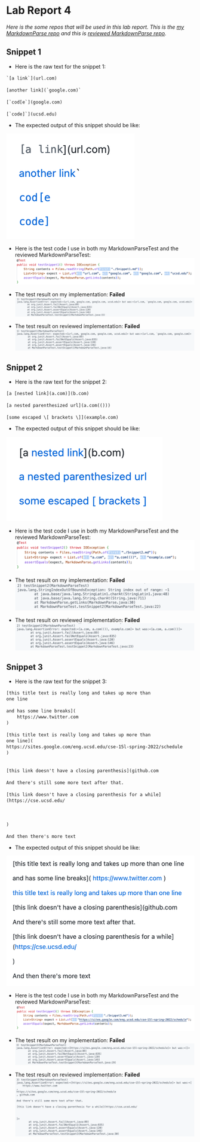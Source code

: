 # Lab Report 4

*Here is the some repos that will be used in this lab report. This is the [my MarkdownParse repo](https://github.com/Meng-zmy/markdown-parser-new.git) and this is [reviewed MarkdownParse repo](https://github.com/ima-quack/markdown-parser.git).*

## Snippet 1

- Here is the raw text for the snippet 1:

```
`[a link`](url.com)

[another link](`google.com)`

[`cod[e`](google.com)

[`code]`](ucsd.edu)
```

- The expected output of this snippet should be like: 

![image](snip1.png)

- Here is the test code I use in both my MarkdownParseTest and the reviewed MarkdownParseTest:
![image](test1.png)

- The test result on my implementation: **Failed**
![image](myfail1.png)

- The test result on reviewed implementation: **Failed**
![iamge](otherfail1.png)


## Snippet 2

- Here is the raw text for the snippet 2:

```
[a [nested link](a.com)](b.com)

[a nested parenthesized url](a.com(()))

[some escaped \[ brackets \]](example.com)
```

- The expected output of this snippet should be like:

![image](snip2.png)

- Here is the test code I use in both my MarkdownParseTest and the reviewed MarkdownParseTest:
![image](test2.png)

- The test result on my implementation: **Failed**
![image](myfail2.png)

- The test result on reviewed implementation: **Failed**
![iamge](otherfail2.png)


## Snippet 3

- Here is the raw text for the snippet 3:

```
[this title text is really long and takes up more than 
one line

and has some line breaks](
    https://www.twitter.com
)

[this title text is really long and takes up more than 
one line](
https://sites.google.com/eng.ucsd.edu/cse-15l-spring-2022/schedule
)


[this link doesn't have a closing parenthesis](github.com

And there's still some more text after that.

[this link doesn't have a closing parenthesis for a while](https://cse.ucsd.edu/



)

And then there's more text
```

- The expected output of this snippet should be like:

![image](snip3.png)

- Here is the test code I use in both my MarkdownParseTest and the reviewed MarkdownParseTest:
![image](test3.png)

- The test result on my implementation: **Failed**
![image](myfail3.png)

- The test result on reviewed implementation: **Failed**
![iamge](otherfail3.png)